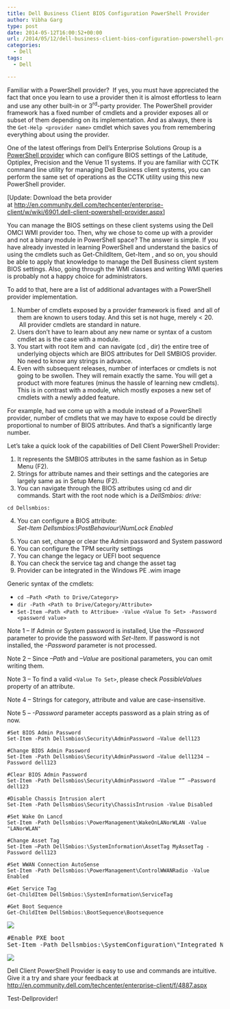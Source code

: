 ```yaml
---
title: Dell Business Client BIOS Configuration PowerShell Provider
author: Vibha Garg
type: post
date: 2014-05-12T16:00:52+00:00
url: /2014/05/12/dell-business-client-bios-configuration-powershell-provider/
categories:
  - Dell
tags:
  - Dell

---
```

Familiar with a PowerShell provider?  If yes, you must have appreciated the fact that once you learn to use a provider then it is almost effortless to learn and use any other built-in or 3<sup>rd</sup>-party provider. The PowerShell provider framework has a fixed number of cmdlets and a provider exposes all or subset of them depending on its implementation. And as always, there is the `Get-Help <provider name>` cmdlet which saves you from remembering everything about using the provider.

One of the latest offerings from Dell’s Enterprise Solutions Group is a [PowerShell provider][1] which can configure BIOS settings of the Latitude, Optiplex, Precision and the Venue 11 systems. If you are familiar with CCTK command line utility for managing Dell Business client systems, you can perform the same set of operations as the CCTK utility using this new PowerShell provider.

[Update: Download the beta provider at <http://en.community.dell.com/techcenter/enterprise-client/w/wiki/6901.dell-client-powershell-provider.aspx>]

You can manage the BIOS settings on these client systems using the Dell OMCI WMI provider too. Then, why we chose to come up with a provider and not a binary module in PowerShell space? The answer is simple. If you have already invested in learning PowerShell and understand the basics of using the cmdlets such as Get-ChildItem, Get-Item , and so on, you should be able to apply that knowledge to manage the Dell Business client system BIOS settings. Also, going through the WMI classes and writing WMI queries is probably not a happy choice for administrators.

To add to that, here are a list of additional advantages with a PowerShell provider implementation.

  1. Number of cmdlets exposed by a provider framework is fixed  and all of them are known to users today. And this set is not huge, merely < 20.  All provider cmdlets are standard in nature.
  2. Users don’t have to learn about any new name or syntax of a custom cmdlet as is the case with a module.
  3. You start with root item and  can navigate (cd , dir) the entire tree of underlying objects which are BIOS attributes for Dell SMBIOS provider.  No need to know any strings in advance.
  4. Even with subsequent releases, number of interfaces or cmdlets is not going to be swollen. They will remain exactly the same. You will get a product with more features (minus the hassle of learning new cmdlets). This is in contrast with a module, which mostly exposes a new set of cmdlets with a newly added feature.

For example, had we come up with a module instead of a PowerShell provider, number of cmdlets that we may have to expose could be directly proportional to number of BIOS attributes. And that’s a significantly large number.

Let’s take a quick look of the capabilities of Dell Client PowerShell Provider:

  1. It represents the SMBIOS attributes in the same fashion as in Setup Menu (F2).
  2. Strings for attribute names and their settings and the categories are largely same as in Setup Menu (F2).
  3. You can navigate through the BIOS attributes using cd and dir commands. Start with the root node which is a _DellSmbios: drive:_

    cd Dellsmbios:

<ol start="4">
  <li>
    You can configure a BIOS attribute:<br /> <em>Set-Item Dellsmbios:\PostBehaviour\NumLock Enabled</em>
  </li>
</ol>

<ol start="5">
  <li>
    You can set, change or clear the Admin password and System password
  </li>
  <li>
    You can configure the TPM security settings
  </li>
  <li>
    You can change the legacy or UEFI boot sequence
  </li>
  <li>
    You can check the service tag and change the asset tag
  </li>
  <li>
    Provider can be integrated in the Windows PE .wim image
  </li>
</ol>

Generic syntax of the cmdlets:

  * `cd –Path <Path to Drive/Category>`
  * `dir -Path <Path to Drive/Category/Attribute>`
  * `Set-Item –Path <Path to Attribue> -Value <Value To Set> -Password <password value>`

Note 1 – If Admin or System password is installed, Use the _–Password_ parameter to provide the password with _Set-Item_. If password is not installed, the _-Password_ parameter is not processed.

Note 2 – Since _–Path_ and _–Value_ are positional parameters, you can omit writing them.

Note 3 – To find a valid `<Value To Set>`, please check _PossibleValues_ property of an attribute.

Note 4 – Strings for category, attribute and value are case-insensitive.

Note 5 &#8211; _-Password_ parameter accepts password as a plain string as of now.

```
#Set BIOS Admin Password
Set-Item -Path Dellsmbios\Security\AdminPassword –Value dell123

#Change BIOS Admin Password
Set-Item -Path Dellsmbios\Security\AdminPassword –Value dell1234 –Password dell123

#Clear BIOS Admin Password
Set-Item -Path Dellsmbios\Security\AdminPassword –Value “” –Password dell123

#Disable Chassis Intrusion alert
Set-Item -Path Dellsmbios\Security\ChassisIntrusion -Value Disabled

#Set Wake On Lancd
Set-Item -Path Dellsmbios:\PowerManagement\WakeOnLANorWLAN -Value "LANorWLAN"

#Change Asset Tag
Set-Item –Path DellSmbios:\SystemInformation\AssetTag MyAssetTag -Password dell123

#Set WWAN Connection AutoSense
Set-Item -Path Dellsmbios:\PowerManagement\ControlWWANRadio -Value Enabled

#Get Service Tag
Get-ChildItem DellSmbios:\SystemInformation\ServiceTag

#Get Boot Sequence
Get-ChildItem DellSmbios:\BootSequence\Bootsequence
```

![](/images/image001dell.png)

<pre class="brush: powershell; title: ; notranslate" title="">#Enable PXE boot
Set-Item -Path Dellsmbios:\SystemConfiguration\"Integrated NIC" -Value "Enabled w PXE"
</pre>

![](/images/image002dell.png)

Dell Client PowerShell Provider is easy to use and commands are intuitive. Give it a try and share your feedback at <http://en.community.dell.com/techcenter/enterprise-client/f/4887.aspx>

Test-Dellprovider!

[1]: http://en.community.dell.com/techcenter/enterprise-client/f/4887.aspx
